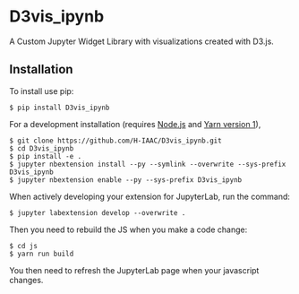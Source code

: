 # D3vis_ipynb

A Custom Jupyter Widget Library with visualizations created with D3.js.

## Installation

To install use pip:

    $ pip install D3vis_ipynb

For a development installation (requires [Node.js](https://nodejs.org) and [Yarn version 1](https://classic.yarnpkg.com/)),

    $ git clone https://github.com/H-IAAC/D3vis_ipynb.git
    $ cd D3vis_ipynb
    $ pip install -e .
    $ jupyter nbextension install --py --symlink --overwrite --sys-prefix D3vis_ipynb
    $ jupyter nbextension enable --py --sys-prefix D3vis_ipynb

When actively developing your extension for JupyterLab, run the command:

    $ jupyter labextension develop --overwrite .

Then you need to rebuild the JS when you make a code change:

    $ cd js
    $ yarn run build

You then need to refresh the JupyterLab page when your javascript changes.
